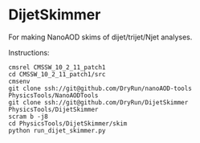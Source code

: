 # DijetSkimmer
For making NanoAOD skims of dijet/trijet/Njet analyses.

Instructions:
```
cmsrel CMSSW_10_2_11_patch1
cd CMSSW_10_2_11_patch1/src
cmsenv
git clone ssh://git@github.com/DryRun/nanoAOD-tools PhysicsTools/NanoAODTools
git clone ssh://git@github.com/DryRun/DijetSkimmer PhysicsTools/DijetSkimmer
scram b -j8
cd PhysicsTools/DijetSkimmer/skim
python run_dijet_skimmer.py
```
